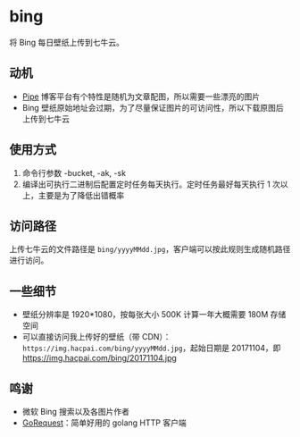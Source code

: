 # bing

将 Bing 每日壁纸上传到七牛云。

## 动机

* [Pipe](https://github.com/b3log/pipe) 博客平台有个特性是随机为文章配图，所以需要一些漂亮的图片
* Bing 壁纸原始地址会过期，为了尽量保证图片的可访问性，所以下载原图后上传到七牛云

## 使用方式

1. 命令行参数 -bucket, -ak, -sk
2. 编译出可执行二进制后配置定时任务每天执行。定时任务最好每天执行 1 次以上，主要是为了降低出错概率

## 访问路径

上传七牛云的文件路径是 `bing/yyyyMMdd.jpg`，客户端可以按此规则生成随机路径进行访问。

## 一些细节

* 壁纸分辨率是 1920*1080，按每张大小 500K 计算一年大概需要 180M 存储空间
* 可以直接访问我上传好的壁纸（带 CDN）：`https://img.hacpai.com/bing/yyyyMMdd.jpg`，起始日期是 20171104，即 https://img.hacpai.com/bing/20171104.jpg

## 鸣谢

* 微软 Bing 搜索以及各图片作者
* [GoRequest](https://github.com/parnurzeal/gorequest)：简单好用的 golang HTTP 客户端
